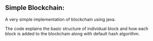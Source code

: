 ## Simple Blockchain:

A very simple implementation of blockchain using java. 

The code explains the basic structure of individual block and how each block is added to the blockchain along with default hash algorithm.

